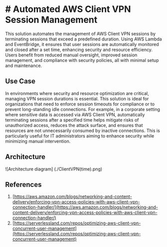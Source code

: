 # # Automated AWS Client VPN Session Management
This solution automates the management of AWS Client VPN sessions by terminating sessions that exceed a predefined duration. Using AWS Lambda and EventBridge, it ensures that user sessions are automatically monitored and closed after a set time, enhancing security and resource efficiency. Users benefit from reduced manual oversight, improved session management, and compliance with security policies, all with minimal setup and maintenance.
## Use Case
In environments where security and resource optimization are critical, managing VPN session durations is essential. This solution is ideal for organizations that need to enforce session timeouts for compliance or to prevent long-standing idle connections. For example, in a corporate setting where sensitive data is accessed via AWS Client VPN, automatically terminating sessions after a specified time helps mitigate risks of unauthorized access, reduces the attack surface, and ensures that resources are not unnecessarily consumed by inactive connections. This is particularly useful for IT administrators aiming to enhance security while minimizing manual intervention.
## Architecture

![Architecture diagram] (./ClientVPN(time).png)
## References

1.  [https://aws.amazon.com/blogs/networking-and-content-delivery/enforcing-vpn-access-policies-with-aws-client-vpn-connection-handler/](https://aws.amazon.com/blogs/networking-and-content-delivery/enforcing-vpn-access-policies-with-aws-client-vpn-connection-handler/)
2.  [https://serverlessland.com/repos/optimizing-aws-client-vpn-concurrent-user-management](https://serverlessland.com/repos/optimizing-aws-client-vpn-concurrent-user-management)

